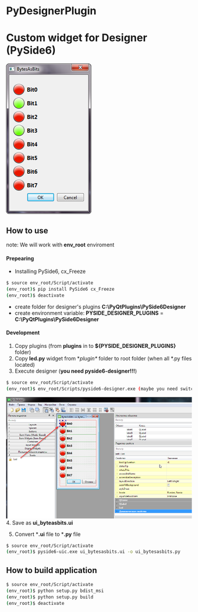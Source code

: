# PyDesignerPlugin
# Custom widget for Designer (PySide6)
![application](doc/readme/screens/screen1.png)
## How to use
note: We will work with **env_root** enviroment
#### Prepearing
+ Installing PySide6, cx_Freeze
~~~bash
$ source env_root/Script/activate
(env_root)$ pip install PySide6 cx_Freeze
(env_root)$ deactivate
~~~
+ create folder for designer's plugins **C:\PyQtPlugins\PySide6Designer**
+ create environment variable: **PYSIDE_DESIGNER_PLUGINS** = **C:\PyQtPlugins\PySide6Designer**

#### Development
1. Copy plugins (from **plugins** in to **${PYSIDE_DESIGNER_PLUGINS}** folder)
2. Copy **led.py** widget from **plugin\** folder to root folder (when all *.py files located)
3. Execute designer (**you need pyside6-designer!!!**)
~~~bash
$ source env_root/Script/activate
(env_root)$ env_root/Scripts/pyside6-designer.exe (maybe you need switch to env_root)
~~~
![application](doc/readme/screens/screen2.png)
4. Save as **ui_byteasbits.ui**

5. Convert ***.ui** file to ***.py** file
~~~bash
$ source env_root/Script/activate
(env_root)$ pyside6-uic.exe ui_bytesasbits.ui -o ui_bytesasbits.py
~~~

## How to build application
~~~bash
$ source env_root/Script/activate
(env_root)$ python setup.py bdist_msi
(env_root)$ python setup.py build
(env_root)$ deactivate
~~~
